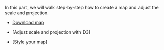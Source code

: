 In this part, we will walk step-by-step how to create a map and adjust the scale and projection.
* [Download map](Download_map.md)

* [Adjust scale and projection with D3]

* [Style your map] 
